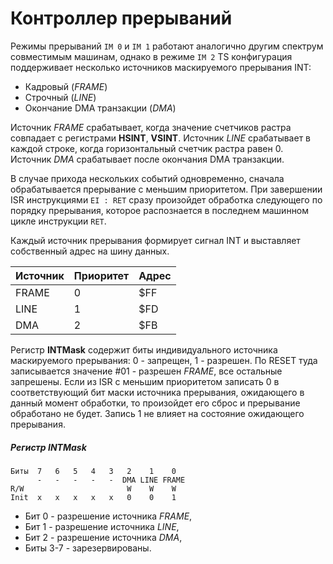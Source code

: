 # Контроллер прерываний

Режимы прерываний `IM 0` и `IM 1` работают аналогично другим спектрум совместимым машинам, однако в режиме `IM 2` TS конфигурация поддерживает несколько источников маскируемого прерывания INT:
 
* Кадровый (*FRAME*)
* Строчный (*LINE*)
* Окончание DMA транзакции (*DMA*) 

Источник *FRAME* срабатывает, когда значение счетчиков растра совпадает с регистрами **HSINT**, **VSINT**. Источник *LINE* срабатывает в каждой строке, когда горизонтальный счетчик растра равен 0. Источник *DMA* срабатывает после окончания DMA транзакции.

В случае прихода нескольких событий одновременно, сначала обрабатывается прерывание с меньшим приоритетом. При завершении ISR инструкциями `EI : RET` сразу произойдет обработка следующего по порядку прерывания, которое распознается в последнем машинном цикле инструкции `RET`.

Каждый источник прерывания формирует сигнал INT и выставляет собственный адрес на шину данных.

Источник|Приоритет|Адрес
--------|---------|-----
FRAME   |    0    | $FF 
LINE    |    1    | $FD 
DMA     |    2    | $FB 

Регистр **INTMask** содержит биты индивидуального источника маскируемого прерывания: 0 - запрещен, 1 - разрешен. По RESET туда записывается значение #01 - разрешен *FRAME*, все остальные запрешены. Если из ISR с меньшим приоритетом записать 0 в соответствующий бит маски источника прерывания, ожидающего в данный момент обработки, то произойдет его сброс и прерывание обработано не будет. Запись 1 не влияет на состояние ожидающего прерывания.

##### Регистр INTMask

	Биты  7   6   5   4   3   2    1    0
          -   -   -   -   -  DMA LINE FRAME
	R/W                       W    W    W
	Init  x   x   x   x   x   0    0    1

* Бит 0 - разрешение источника *FRAME*,
* Бит 1 - разрешение источника *LINE*,
* Бит 2 - разрешение источника *DMA*,
* Биты 3-7 - зарезервированы.
